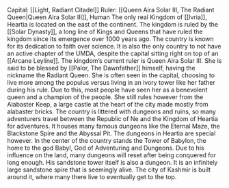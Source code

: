 Capital: [[Light, Radiant Citadel]] Ruler: [[Queen Aira Solar III, The Radiant Queen|Queen Aira Solar III]], Human
The only real Kingdom of [[Ivria]], Heartia is located on the east of the continent. The kingdom is ruled by the [[Solar Dynasty]], a long line of Kings and Queens that have ruled the kingdom since its emergence over 1000 years ago. The country is known for its dedication to faith over science. It is also the only country to not have an active chapter of the UMDA, despite the capital sitting right on top of an [[Arcane Leyline]].
The kingdom’s current ruler is Queen Aira Solar III. She is said to be blessed by [[Palor, The Dawnfather]] himself, having the nickname the Radiant Queen. She is often seen in the capital, choosing to live more among the populus versus living in an ivory tower like her father during his rule. Due to this, most people have seen her as a benevolent queen and a champion of the people. She still rules however from the Alabaster Keep, a large castle at the heart of the city made mostly from alabaster bricks.
The country is littered with dungeons and ruins, so many adventurers travel between the Republic of Ne and the Kingdom of Heartia for adventures. It houses many famous dungeons like the Eternal Maze, the Blackstone Spire and the Abyssal Pit. The dungeons in Heartia are special however. In the center of the country stands the Tower of Babylon, the home to the god Babyl, God of Adventuring and Dungeons. Due to his influence on the land, many dungeons will reset after being conquered for long enough. His sandstone tower itself is also a dungeon. It is an infinitely large sandstone spire that is seemingly alive. The city of Kashmir is built around it, where many there live to eventually get to the top.